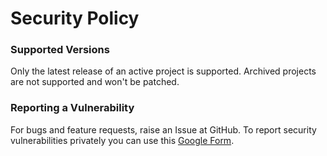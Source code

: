 # Security Policy

### Supported Versions

Only the latest release of an active project is supported. Archived projects are not supported and won't be patched.

### Reporting a Vulnerability

For bugs and feature requests, raise an Issue at GitHub. To report security vulnerabilities privately you can use this [Google Form](https://docs.google.com/forms/d/e/1FAIpQLSfZZqcXd9y_ltIwO-kvW5zXgLhnIAybi6tLWOHU2KgNKrd26w/viewform?usp=sf_link).

